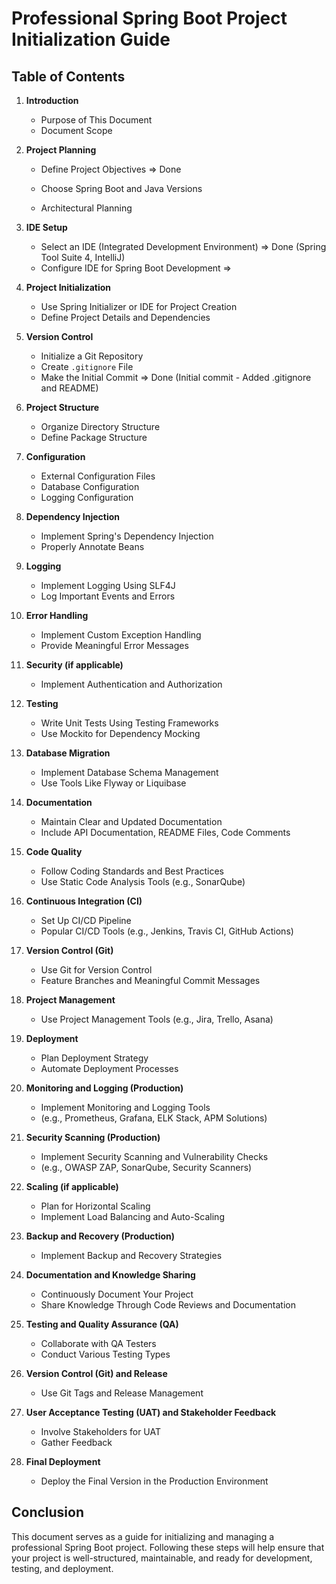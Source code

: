 # Professional Spring Boot Project Initialization Guide

## Table of Contents

1. **Introduction**
   - Purpose of This Document
   - Document Scope

2. **Project Planning**
   - Define Project Objectives
        => Done
   - Choose Spring Boot and Java Versions
   
   - Architectural Planning

3. **IDE Setup**
   - Select an IDE (Integrated Development Environment)
        => Done (Spring Tool Suite 4, IntelliJ)
   - Configure IDE for Spring Boot Development
        => 
         

4. **Project Initialization**
   - Use Spring Initializer or IDE for Project Creation
   - Define Project Details and Dependencies

5. **Version Control**
   - Initialize a Git Repository
   - Create `.gitignore` File
   - Make the Initial Commit 
        => Done (Initial commit - Added .gitignore and README)

6. **Project Structure**
   - Organize Directory Structure
   - Define Package Structure

7. **Configuration**
   - External Configuration Files
   - Database Configuration
   - Logging Configuration

8. **Dependency Injection**
   - Implement Spring's Dependency Injection
   - Properly Annotate Beans

9. **Logging**
   - Implement Logging Using SLF4J
   - Log Important Events and Errors

10. **Error Handling**
    - Implement Custom Exception Handling
    - Provide Meaningful Error Messages

11. **Security (if applicable)**
    - Implement Authentication and Authorization

12. **Testing**
    - Write Unit Tests Using Testing Frameworks
    - Use Mockito for Dependency Mocking

13. **Database Migration**
    - Implement Database Schema Management
    - Use Tools Like Flyway or Liquibase

14. **Documentation**
    - Maintain Clear and Updated Documentation
    - Include API Documentation, README Files, Code Comments

15. **Code Quality**
    - Follow Coding Standards and Best Practices
    - Use Static Code Analysis Tools (e.g., SonarQube)

16. **Continuous Integration (CI)**
    - Set Up CI/CD Pipeline
    - Popular CI/CD Tools (e.g., Jenkins, Travis CI, GitHub Actions)

17. **Version Control (Git)**
    - Use Git for Version Control
    - Feature Branches and Meaningful Commit Messages

18. **Project Management**
    - Use Project Management Tools (e.g., Jira, Trello, Asana)

19. **Deployment**
    - Plan Deployment Strategy
    - Automate Deployment Processes

20. **Monitoring and Logging (Production)**
    - Implement Monitoring and Logging Tools
    - (e.g., Prometheus, Grafana, ELK Stack, APM Solutions)

21. **Security Scanning (Production)**
    - Implement Security Scanning and Vulnerability Checks
    - (e.g., OWASP ZAP, SonarQube, Security Scanners)

22. **Scaling (if applicable)**
    - Plan for Horizontal Scaling
    - Implement Load Balancing and Auto-Scaling

23. **Backup and Recovery (Production)**
    - Implement Backup and Recovery Strategies

24. **Documentation and Knowledge Sharing**
    - Continuously Document Your Project
    - Share Knowledge Through Code Reviews and Documentation

25. **Testing and Quality Assurance (QA)**
    - Collaborate with QA Testers
    - Conduct Various Testing Types

26. **Version Control (Git) and Release**
    - Use Git Tags and Release Management

27. **User Acceptance Testing (UAT) and Stakeholder Feedback**
    - Involve Stakeholders for UAT
    - Gather Feedback

28. **Final Deployment**
    - Deploy the Final Version in the Production Environment

## Conclusion

This document serves as a guide for initializing and managing a professional Spring Boot project. Following these steps will help ensure that your project is well-structured, maintainable, and ready for development, testing, and deployment.
